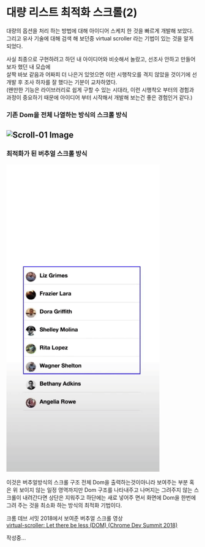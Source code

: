 # 대량 리스트 최적화 스크롤(2)

대량의 옵션을 처리 하는 방법에 대해 아이디어 스케치 한 것을 빠르게 개발해 보았다.  
그리고 유사 기술에 대해 검색 해 보던중 virtual scroller 라는 기법이 있는 것을 알게 되었다.

사실 최종으로 구현하려고 하던 내 아이디어와 비슷해서 놀랐고, 선조사 안하고 만들어 보자 했던 내 모습에  
살짝 바보 같음과 어짜피 더 나은거 있엇으면 이런 시행착오를 격지 않았을 것이기에 선 개발 후 조사 하자를 잘 했다는 기분이 교차하였다.  
(왠만한 기능은 라이브러리로 쉽게 구할 수 있는 시대라, 이런 시행착오 부터의 경험과 과정이 중요하기 때문에 아이디어 부터 시작해서 개발해 보는건 좋은 경험인거 같다.)

### 기존 Dom을 전체 나열하는 방식의 스크롤 방식

## ![Scroll-01 Image](https://raw.githubusercontent.com/hitari/scratch-paper/main/Make-something/Virtual-scroller/virtual-scroller-01.gif "기존방식 스크롤 GIF")

### 최적화가 된 버추얼 스크롤 방식

![Scroll-02 Image](https://raw.githubusercontent.com/hitari/scratch-paper/main/Make-something/Virtual-scroller/virtual-scroller-02.gif "버추얼장식 스크롤 GIF")

이것은 버추얼방식의 스크롤 구조 전체 Dom을 출력하는것이아니라 보여주는 부분 혹은 위 보이지 않는 일정 영역까지만 Dom 구조를 나타내주고 나머지는 그려주지 않는 스크롤이 내려간다면 상단은 지워주고 하단에는 새로 넣어주 면서 화면에 Dom을 한번에 그려 주는 것을 최소화 하는 방식의 최적화 기법이다.

크롬 데브 서밋 2018에서 보여준 버추얼 스크롤 영상  
[virtual-scroller: Let there be less (DOM) (Chrome Dev Summit 2018)](https://www.youtube.com/watch?v=UtD41bn6kJ0)

작성중...
